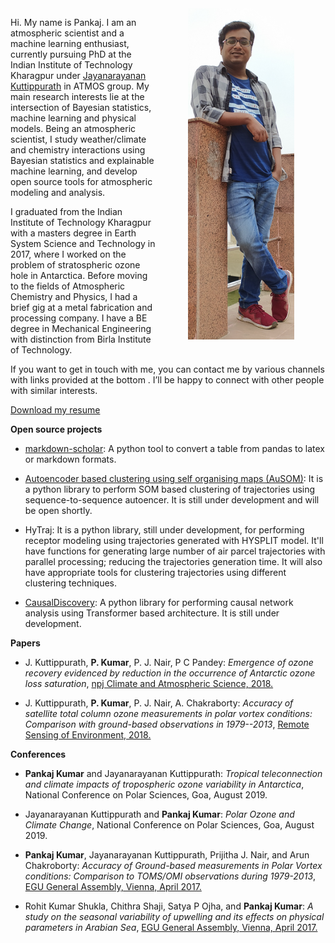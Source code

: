 <!--
.. title:  
.. slug: index
.. date: 2020-05-04 20:18:18 UTC
.. tags: 
.. category: 
.. link: 
.. description: 
.. type: text
-->

<img src="/images/me.png" align="right" width="170" HSPACE="50" VSPACE="0">

<script type='text/javascript' src='https://d1bxh8uas1mnw7.cloudfront.net/assests/embed.js'>
</script>

Hi. My name is Pankaj. I am an atmospheric scientist and a machine learning enthusiast, currently pursuing PhD at the Indian Institute of Technology Kharagpur under [Jayanarayanan Kuttippurath](http://www1.iitkgp.ac.in/fac-profiles/showprofile.php?empcode=SWmUS) in ATMOS group. My main research interests lie at the intersection of Bayesian statistics, machine learning and physical models. Being an atmospheric scientist, I study weather/climate and chemistry interactions using Bayesian statistics and explainable machine learning, and develop open source tools for atmospheric modeling and analysis. 

I graduated from the Indian Institute of Technology Kharagpur with a masters degree in Earth System Science and Technology in 2017, where I worked on the problem of stratospheric ozone hole in Antarctica. Before moving to the fields of Atmospheric Chemistry and Physics, I had a brief gig at a metal fabrication and processing company. I have a BE degree in Mechanical Engineering with distinction from Birla Institute of Technology. 

If you want to get in touch with me, you can contact me by various channels with links provided at the bottom . I’ll be happy to connect with other people with similar interests.

<a href='../myfiles/resume.pdf'>Download my resume</a>

**Open source projects**

- [markdown-scholar](https://github.com/pankajkarman/markdown-scholar): A python tool to convert a table from pandas to latex or markdown formats.

- [Autoencoder based clustering using self organising maps (AuSOM)](https://github.com/pankajkarman/AuSOM): It is a python library to perform SOM based clustering of trajectories using sequence-to-sequence autoencer. It is still under development and will be open shortly.

- HyTraj: It is a python library, still under development, for performing receptor modeling using trajectories generated with HYSPLIT model. It'll have functions for generating large number of air parcel trajectories with parallel processing; reducing the trajectories generation time. It will also have appropriate tools for clustering trajectories using different clustering techniques.  

- [CausalDiscovery](https://github.com/pankajkarman/CausalDiscovery): A python library for performing causal network analysis using Transformer based architecture. It is still under development.

**Papers**

-   J. Kuttippurath, **P. Kumar**, P. J. Nair, P C Pandey: *Emergence of ozone recovery evidenced by reduction in the occurrence of Antarctic
    ozone loss saturation*, [npj Climate and Atmospheric Science, 2018.](https://www.nature.com/articles/s41612-018-0052-6)
    
<div class='altmetric-embed' data-badge-type='medium-donut' data-badge-details='right' data-doi='10.1038/s41612-018-0052-6'>
</div>

-   J. Kuttippurath, **P. Kumar**, P. J. Nair, A. Chakraborty: *Accuracy of satellite total column ozone measurements in polar vortex    conditions: Comparison with ground-based observations in 1979--2013*, [Remote Sensing of Environment, 2018.](https://www.sciencedirect.com/science/article/abs/pii/S0034425718300671)

**Conferences**

-   **Pankaj Kumar** and Jayanarayanan Kuttippurath: *Tropical teleconnection and climate impacts of tropospheric ozone variability in Antarctica*, National Conference on Polar Sciences, Goa, August 2019.

-   Jayanarayanan Kuttippurath and **Pankaj Kumar**: *Polar Ozone and Climate Change*, National Conference on Polar Sciences, Goa, August 2019.

-   **Pankaj Kumar**, Jayanarayanan Kuttippurath, Prijitha J. Nair, and Arun Chakroborty: *Accuracy of Ground-based measurements in Polar
    Vortex conditions: Comparison to TOMS/OMI observations during 1979-2013*, [EGU General Assembly, Vienna, April 2017.](https://meetingorganizer.copernicus.org/EGU2017/EGU2017-10311-1.pdf)

-   Rohit Kumar Shukla, Chithra Shaji, Satya P Ojha, and **Pankaj Kumar**: *A study on the seasonal variability of upwelling and its effects on physical parameters in Arabian Sea*, [EGU General Assembly, Vienna, April 2017.](https://meetingorganizer.copernicus.org/EGU2017/EGU2017-19355-4.pdf)

